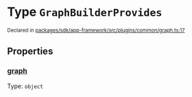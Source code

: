 # Type `GraphBuilderProvides`
<sub>Declared in [packages/sdk/app-framework/src/plugins/common/graph.ts:17](https://github.com/dxos/dxos/blob/175437b91/packages/sdk/app-framework/src/plugins/common/graph.ts#L17)</sub>




## Properties
### [graph](https://github.com/dxos/dxos/blob/175437b91/packages/sdk/app-framework/src/plugins/common/graph.ts#L18)
Type: <code>object</code>





